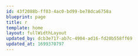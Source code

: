 ```yaml
---
id: 43f2088b-ff03-4ac0-bd99-be78dca6758a
blueprint: page
title: r
template: home
layout: fullWidthLayout
updated_by: dcb3e717-ab7c-4904-ad16-fd20b558ff69
updated_at: 1699370797
---
```

